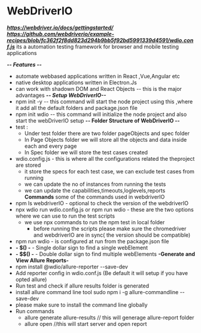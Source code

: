 # WebDriverIO

***<https://webdriver.io/docs/gettingstarted/>***
***<https://github.com/webdriverio/example-recipes/blob/fc362f2f8dd823d294b9bb5f92bd5991339d4591/wdio.conf.js>***
its a automation testing framework for browser and mobile testing applications

***-- Features --***

- automate webbased applications written in React ,Vue,Angular etc
- native desktop applications written in Electron.Js
- can work with shadown DOM and React Objects
    -- this is the major advantages
***-- Setup WebDriverIO--***
- npm init -y
    -- this command will start the node project using this ,where it add all the default folders and package.json file
- npm init wdio
    -- this command will initialize the node project and also start the webDriverIO setup
**--    Folder Structure of WebDriverIO --**
- test :
  - Under test folder there are two folder pageObjects and spec folder
  - In Page Objects folder we will store all the objects and data inside each and every page
  - In Spec folder we will store the test cases created
- wdio.config.js - this is where all the configurations related the theproject are stored
  - it store the specs for each test case, we can exclude test cases from running
  - we can update the no of instances from running the tests
  - we can update the capabilities,timeouts,loglevels,reports
**Commands**
some of the commands used in webdriverIO
- npm ls webdriverIO - optional to check the version of the webdriverIO
- npx wdio run wdio.config.js or npm run wdio - these are the two options where we can use to run the test scripts
  - we use npx commands to run the npm test in local folder
    - before running the scripts please make sure the chromedriver and webdriverIO are in sync( the version should be compatible)
- npm run wdio - is configured at run from the package.json file
- **- $() -** - Single dollar sign to find a single webElement
- **- $$() -** - Double dollar sign to find multiple webElements
**-Generate and View Allure Reports-**
- npm install @wdio/allure-reporter --save-dev
- Add reporter config in wdio.conf.js (Be default it will setup if you have opted allure)
- Run test and check if allure results folder is generated
- install allure command line tool sudo npm i -g allure-commandline --save-dev
- please make sure to install the command line globally
- Run commands
  - allure generate allure-results // this will generage allure-report folder
  - allure open //this will start server and open report
  
